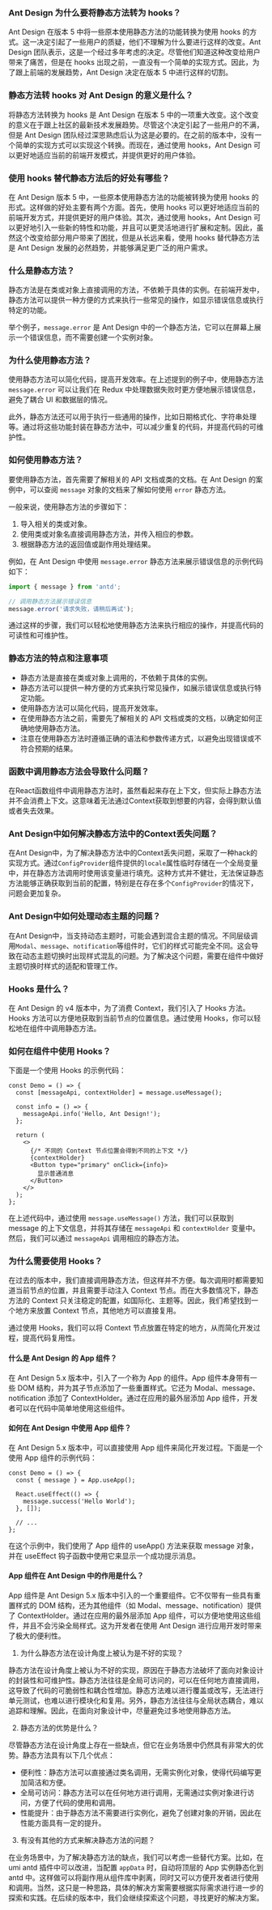 ### Ant Design 为什么要将静态方法转为 hooks？

Ant Design 在版本 5 中将一些原本使用静态方法的功能转换为使用 hooks 的方式。这一决定引起了一些用户的质疑，他们不理解为什么要进行这样的改变。Ant Design 团队表示，这是一个经过多年考虑的决定。尽管他们知道这种改变给用户带来了痛苦，但是在 hooks 出现之前，一直没有一个简单的实现方式。因此，为了跟上前端的发展趋势，Ant Design 决定在版本 5 中进行这样的切割。

### 静态方法转 hooks 对 Ant Design 的意义是什么？

将静态方法转换为 hooks 是 Ant Design 在版本 5 中的一项重大改变。这个改变的意义在于跟上社区的最新技术发展趋势。尽管这个决定引起了一些用户的不满，但是 Ant Design 团队经过深思熟虑后认为这是必要的。在之前的版本中，没有一个简单的实现方式可以实现这个转换。而现在，通过使用 hooks，Ant Design 可以更好地适应当前的前端开发模式，并提供更好的用户体验。

### 使用 hooks 替代静态方法后的好处有哪些？

在 Ant Design 版本 5 中，一些原本使用静态方法的功能被转换为使用 hooks 的形式。这样做的好处主要有两个方面。首先，使用 hooks 可以更好地适应当前的前端开发方式，并提供更好的用户体验。其次，通过使用 hooks，Ant Design 可以更好地引入一些新的特性和功能，并且可以更灵活地进行扩展和定制。因此，虽然这个改变给部分用户带来了困扰，但是从长远来看，使用 hooks 替代静态方法是 Ant Design 发展的必然趋势，并能够满足更广泛的用户需求。

### 什么是静态方法？

静态方法是在类或对象上直接调用的方法，不依赖于具体的实例。在前端开发中，静态方法可以提供一种方便的方式来执行一些常见的操作，如显示错误信息或执行特定的功能。

举个例子，`message.error` 是 Ant Design 中的一个静态方法，它可以在屏幕上展示一个错误信息，而不需要创建一个实例对象。

### 为什么使用静态方法？

使用静态方法可以简化代码，提高开发效率。在上述提到的例子中，使用静态方法 `message.error` 可以让我们在 Redux 中处理数据失败时更方便地展示错误信息，避免了耦合 UI 和数据层的情况。

此外，静态方法还可以用于执行一些通用的操作，比如日期格式化、字符串处理等。通过将这些功能封装在静态方法中，可以减少重复的代码，并提高代码的可维护性。

### 如何使用静态方法？

要使用静态方法，首先需要了解相关的 API 文档或类的文档。在 Ant Design 的案例中，可以查阅 `message` 对象的文档来了解如何使用 `error` 静态方法。

一般来说，使用静态方法的步骤如下：

1. 导入相关的类或对象。
2. 使用类或对象名直接调用静态方法，并传入相应的参数。
3. 根据静态方法的返回值或副作用处理结果。

例如，在 Ant Design 中使用 `message.error` 静态方法来展示错误信息的示例代码如下：

```javascript
import { message } from 'antd';

// 调用静态方法展示错误信息
message.error('请求失败，请稍后再试');
```

通过这样的步骤，我们可以轻松地使用静态方法来执行相应的操作，并提高代码的可读性和可维护性。

### 静态方法的特点和注意事项

- 静态方法是直接在类或对象上调用的，不依赖于具体的实例。
- 静态方法可以提供一种方便的方式来执行常见操作，如展示错误信息或执行特定功能。
- 使用静态方法可以简化代码，提高开发效率。
- 在使用静态方法之前，需要先了解相关的 API 文档或类的文档，以确定如何正确地使用静态方法。
- 注意在使用静态方法时遵循正确的语法和参数传递方式，以避免出现错误或不符合预期的结果。

### 函数中调用静态方法会导致什么问题？

在React函数组件中调用静态方法时，虽然看起来存在上下文，但实际上静态方法并不会消费上下文。这意味着无法通过Context获取到想要的内容，会得到默认值或者失去效果。

### Ant Design中如何解决静态方法中的Context丢失问题？

在Ant Design中，为了解决静态方法中的Context丢失问题，采取了一种hack的实现方式。通过`ConfigProvider`组件提供的`locale`属性临时存储在一个全局变量中，并在静态方法调用时使用该变量进行填充。这种方式并不健壮，无法保证静态方法能够正确获取到当前的配置，特别是在存在多个`ConfigProvider`的情况下，问题会更加复杂。

### Ant Design中如何处理动态主题的问题？

在Ant Design中，当支持动态主题时，可能会遇到混合主题的情况。不同层级调用`Modal`、`message`、`notification`等组件时，它们的样式可能完全不同。这会导致在动态主题切换时出现样式混乱的问题。为了解决这个问题，需要在组件中做好主题切换时样式的适配和管理工作。

### Hooks 是什么？

在 Ant Design 的 v4 版本中，为了消费 Context，我们引入了 Hooks 方法。Hooks 方法可以方便地获取到当前节点的位置信息。通过使用 Hooks，你可以轻松地在组件中调用静态方法。

### 如何在组件中使用 Hooks？

下面是一个使用 Hooks 的示例代码：

```tsx
const Demo = () => {
  const [messageApi, contextHolder] = message.useMessage();

  const info = () => {
    messageApi.info('Hello, Ant Design!');
  };

  return (
    <>
      {/* 不同的 Context 节点位置会得到不同的上下文 */}
      {contextHolder}
      <Button type="primary" onClick={info}>
        显示普通消息
      </Button>
    </>
  );
};
```

在上述代码中，通过使用 `message.useMessage()` 方法，我们可以获取到 message 的上下文信息，并将其存储在 `messageApi` 和 `contextHolder` 变量中。然后，我们可以通过 `messageApi` 调用相应的静态方法。

### 为什么需要使用 Hooks？

在过去的版本中，我们直接调用静态方法，但这样并不方便。每次调用时都需要知道当前节点的位置，并且需要手动注入 Context 节点。而在大多数情况下，静态方法的 Context 只关注稳定的配置，如国际化、主题等。因此，我们希望找到一个地方来放置 Context 节点，其他地方可以直接复用。

通过使用 Hooks，我们可以将 Context 节点放置在特定的地方，从而简化开发过程，提高代码复用性。

#### 什么是 Ant Design 的 App 组件？

在 Ant Design 5.x 版本中，引入了一个称为 App 的组件。App 组件本身带有一些 DOM 结构，并为其子节点添加了一些重置样式。它还为 Modal、message、notification 添加了 ContextHolder。通过在应用的最外层添加 App 组件，开发者可以在代码中简单地使用这些组件。

#### 如何在 Ant Design 中使用 App 组件？

在 Ant Design 5.x 版本中，可以直接使用 App 组件来简化开发过程。下面是一个使用 App 组件的示例代码：

```tsx
const Demo = () => {
  const { message } = App.useApp();

  React.useEffect(() => {
    message.success('Hello World');
  }, []);

  // ...
};
```

在这个示例中，我们使用了 App 组件的 useApp() 方法来获取 message 对象，并在 useEffect 钩子函数中使用它来显示一个成功提示消息。

#### App 组件在 Ant Design 中的作用是什么？

App 组件是 Ant Design 5.x 版本中引入的一个重要组件。它不仅带有一些具有重置样式的 DOM 结构，还为其他组件（如 Modal、message、notification）提供了 ContextHolder。通过在应用的最外层添加 App 组件，可以方便地使用这些组件，并且不会污染全局样式。这为开发者在使用 Ant Design 进行应用开发时带来了极大的便利性。

1. 为什么静态方法在设计角度上被认为是不好的实现？

静态方法在设计角度上被认为不好的实现，原因在于静态方法破坏了面向对象设计的封装性和可维护性。静态方法往往是全局可访问的，可以在任何地方直接调用，这导致了代码的可脆弱性和耦合性增加。静态方法难以进行覆盖或改写，无法进行单元测试，也难以进行模块化和复用。另外，静态方法往往与全局状态耦合，难以追踪和理解。因此，在面向对象设计中，尽量避免过多地使用静态方法。

2. 静态方法的优势是什么？

尽管静态方法在设计角度上存在一些缺点，但它在业务场景中仍然具有非常大的优势。静态方法具有以下几个优点：

- 便利性：静态方法可以直接通过类名调用，无需实例化对象，使得代码编写更加简洁和方便。
- 全局可访问：静态方法可以在任何地方进行调用，无需通过实例对象进行访问，方便了代码的使用和调用。
- 性能提升：由于静态方法不需要进行实例化，避免了创建对象的开销，因此在性能方面具有一定的提升。

3. 有没有其他的方式来解决静态方法的问题？

在业务场景中，为了解决静态方法的缺点，我们可以考虑一些替代方案。比如，在 umi antd 插件中可以改进，当配置 `appData` 时，自动将顶层的 App 实例静态化到 antd 中。这样做可以将副作用从组件库中剥离，同时又可以方便开发者进行使用和调用。当然，这只是一种思路，具体的解决方案需要根据实际需求进行进一步的探索和实践。在后续的版本中，我们会继续探索这个问题，寻找更好的解决方案。